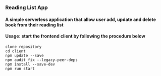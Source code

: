 ### Reading List App

#### A simple serverless application that allow user add, update and delete book from their reading list

#### Usage: start the frontend client by following the procedure below

`clone repository` <br>
`cd client` <br>
`npm update --save` <br>
`npm audit fix --legacy-peer-deps` <br>
`npm install --save-dev` <br>
`npm run start`
